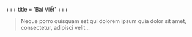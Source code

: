 +++
title = 'Bài Viết'
+++

> Neque porro quisquam est qui dolorem ipsum quia dolor sit amet, consectetur, adipisci velit...